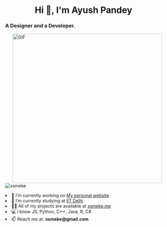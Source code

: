 <h1 align="center">Hi 👋, I'm Ayush Pandey</h1>
<h3 align="left">A Designer and a Developer.</h3>
<img align="right" alt="GIF" src="https://media.giphy.com/media/836HiJc7pgzy8iNXCn/giphy.gif" width="480px"/>
<p align="left"> <img src="https://komarev.com/ghpvc/?username=xsmeke" alt="xsmeke" /> </p>

<li align="left"> 🔭 I’m currently working on <a href="https://xsmeke.me/">My personal website</a></li>

<li align="left"> 🏫 I’m currently studying at <a href="https://iitd.ac.in/">IIT Delhi</a></li>

<li align="left"> 👨‍💻 All of my projects are available at <a href="http://xsmeke.me">xsmeke.me</a></li>

<li align="left"> 💻 I know JS, Python, C++, Java, R, C# </li>

<li align="left"> 📫 Reach me at: <b>xsmeke@gmail.com</b></li>

